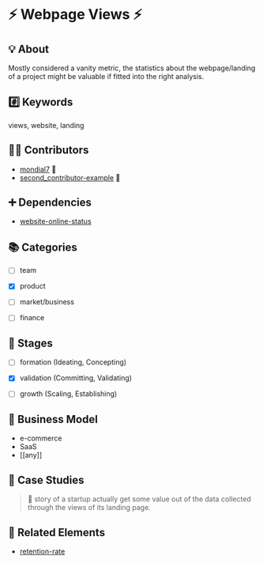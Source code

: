 # :zap: Webpage Views :zap:


## :bulb: About

Mostly considered a vanity metric, the statistics about the webpage/landing of a project might be valuable if fitted into the right analysis.


## :hash: Keywords

views, website, landing


## :beers::pizza: Contributors

* [mondial7](https://github.com/mondial7) :tada:
* [second_contributor-example](https://github.com/mondial7) :hammer:


## :heavy_plus_sign: Dependencies

* [website-online-status](https://github.com/mondial7/elements/website-online-status/website-online-status.md)


## :books: Categories

- [ ] team
- [x] product
- [ ] market/business
- [ ] finance


## :underage: Stages

- [ ] formation (Ideating, Concepting)
- [x] validation (Committing, Validating)
- [ ] growth (Scaling, Establishing)


## :memo: Business Model

* e-commerce
* SaaS
* [[any]]


## :rocket: Case Studies

> :checkered_flag: story of a startup actually get some value out of the data collected through the views of its landing page.


## :cake: Related Elements

* [retention-rate](https://github.com/mondial7/elements/retention-rate/retention-rate.md)
